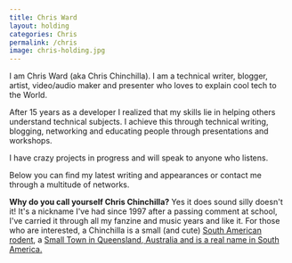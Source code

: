 ```yaml
---
title: Chris Ward
layout: holding
categories: Chris
permalink: /chris
image: chris-holding.jpg
---
```


I am Chris Ward (aka Chris Chinchilla). I am a technical writer, blogger, artist, video/audio maker and presenter who loves to explain cool tech to the World.

After 15 years as a developer I realized that my skills lie in helping others understand technical subjects. I achieve this through technical writing, blogging, networking and educating people through presentations and workshops.

I have crazy projects in progress and will speak to anyone who listens.

Below you can find my latest writing and appearances or contact me through a multitude of networks.

**Why do you call yourself Chris Chinchilla?** Yes it does sound silly doesn't it! It's a nickname I've had since 1997 after a passing comment at school, I've carried it through all my fanzine and music years and like it. For those who are interested, a Chinchilla is a small (and cute) [South American rodent](https://en.wikipedia.org/wiki/Chinchilla), a [Small Town in Queensland, Australia and is a real name in South America.](https://en.wikipedia.org/wiki/Chinchilla,_Queensland)
